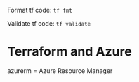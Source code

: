 
Format tf code:
`tf fmt`

Validate tf code:
`tf validate`


# Terraform and Azure

azurerm = Azure Resource Manager
